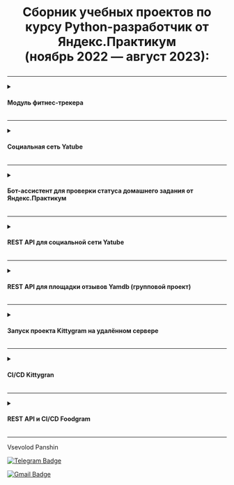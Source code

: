 # <p align="center">Сборник учебных проектов по курсу Python-разработчик от Яндекс.Практикум <br>(ноябрь 2022 — август 2023):</p>

</div>

---
<details>
  <summary>
    <h4>Модуль фитнес-трекера</h4>
  </summary>

  <br>
 
  | Ссылка | Цель проекта | Полученные навыки | Библиотеки|
  | :-----: | :-------------- | :---------- | :-------:|
  |  [Модуль фитнес-трекера](https://github.com/VPanshin/Yandex-Practicum-Study-Projects/tree/main/1_fintess_tracker)        |Разработать модуль для фитнес трекера, рассчитывающий и отображающий полную информацию о тренировках по данным от блока датчиков| Разобрался с основными концепциями и принципами ООП; научился писать код в соответствии с PEP8; разобрался в общих принципах работы с GIT.| - |

</details>

---

<details>
  <summary>
    <h4>Социальная сеть Yatube </h4>
  </summary>
  
  <br>
  
  | Ссылка | Цель проекта | Задачи проекта  | Библиотеки|
  | :-----: | :-------------- | :---------- | :-------:|
  |  [Yatube](https://github.com/VPanshin/Yandex-Practicum-Study-Projects/tree/main/2_Yatube)|Создать ресурс, позволяющий пользователю регистрироваться, публиковать посты, добавлять к ним картинки, оценивать и комментировать чужие записи, подписываться на других авторов.|Научиться работать с Django от создания пустого проекта до деплоя - разобраться с Django ORM, моделью MVT, маршрутизацией, формами, CBV, Django Auth, основами HTML и CSS.| ![!Django](https://img.shields.io/badge/Django-2.2.9-blue)|

</details>

---

<details>
  <summary>
    <h4>Бот-ассистент для проверки статуса домашнего задания от Яндекс.Практикум</h4>
  </summary>
  
  <br>
  
  | Ссылка | Цель проекта | Задачи проекта  | Библиотеки|
  | :-----: | :-------------- | :---------- | :-------:|
  |  [Homework-Bot](https://github.com/VPanshin/Yandex-Practicum-Study-Projects/tree/main/3_telegram_bot)|Разработать телеграм-бота для проверки статуса домашней работы через API-сервис Практикум.Домашка.|Познакомиться с REST API, механизмами авторизации, протоколом OAuth 2.0; Разобраться в основах API Telegram; Научиться работать с библиотекой python-telegram-bot.|![!PTB](https://img.shields.io/badge/python_telegram_bot-13.9.10-blue) ![!Requests](https://img.shields.io/badge/requests-2.26.0-blue) |

</details>

---

<details>
  <summary>
    <h4>REST API для социальной сети Yatube</h4>
  </summary>
  
  <br>
 
  | Ссылка | Цель проекта | Задачи проекта  | Библиотеки|
  | :-----: | :-------------- | :---------- | :-------:|
  |  [REST API Yatube](https://github.com/VPanshin/Yandex-Practicum-Study-Projects/tree/main/4_API_for_Yatube)|Написать REST API-сервис для проекта Yatube|Познакомиться с DRF: разобраться с основами сериализации данных; разобраться в работе view-функций/классов/сетов; научиться работать с SimpleRouter и DefaultRouter; познакомиться с токенами (Authtoken, JWT-токен), библиотекой Djoiser.|![Django](https://img.shields.io/badge/Django-3.2.16-blue)![Django_REST_framework](https://img.shields.io/badge/DRF-3.12.4-blue)![Djoiser](https://img.shields.io/badge/Djoiser-2.1.0-blue)|

</details>

---

<details>
  <summary>
   <h4>REST API для площадки отзывов Yamdb (групповой проект) </h4>
  </summary>
  
  <br>
 
  | Ссылка | Цель проекта | Задачи проекта  | Библиотеки|
  | :-----: | :-------------- | :---------- | :-------:|
  |[REST API Yamdb](https://github.com/VPanshin/Yandex-Practicum-Study-Projects/tree/main/5_API_for_YamDB)| Написать бэкенд и API для сервиса Yamdb, позволяющем собирать отзывы пользователей на произведения. |Научиться программировать в команде; разобраться с коллаборацией на GitHub; разобраться с PR, merge, rebase, cherry-pick, FF; научиться проводить кросс-ревью на GitHub|![Django](https://img.shields.io/badge/Django-3.2.16-blue)![Django_REST_framework](https://img.shields.io/badge/DRF-3.12.4-blue)|

</details>

---

<details>
  <summary>
   <h4> Запуск проекта Kittygram на удалённом сервере </h4>
  </summary>
  
  <br>
 
  | Ссылка | Цель проекта | Задачи проекта  | Библиотеки|
  | :-----: | :-------------- | :---------- | :-------:|
  |[Kittygram](https://github.com/VPanshin/Yandex-Practicum-Study-Projects/tree/main/6_Kittygram_deploy)| Запустить SPA Kittygram на сервере Yandex.Cloud с помощью nginx и gunicorn | Разобраться со спецификой работы на удалённом сервере; Научиться настраивать nginx и создавать gunicorn-юниты; Разобраться с реализацией SSL-соединения; |![Nginx](https://img.shields.io/badge/Nginx-1.18.0-blue) ![Gunicorn](https://img.shields.io/badge/Gunicorn-20.1.0-blue)|

</details>

---


<details>
  <summary>
   <h4> CI/CD Kittygran </h4>
  </summary>
  
  <br>
 
  | Ссылка | Цель проекта | Задачи проекта  | Библиотеки|
  | :-----: | :-------------- | :---------- | :-------:|
  |[CI/CD для Kittygram](https://github.com/VPanshin/Yandex-Practicum-Study-Projects/tree/main/7_Kittygram_CI_CD)| Настроить workflow тестирования и деплоя проекта на удалённый сервер с помощью Github Actions; | Разобраться с работой docker и docker-compose; Получить представление о CI/CD |![Docker](https://img.shields.io/badge/Docker-blue) ![Gunicorn](https://img.shields.io/badge/Docker-compose-blue)|

</details>


---


<details>
  <summary>
   <h4> REST API и CI/CD Foodgram </h4>
  </summary>
  
  <br>
 
  | Ссылка | Цель проекта | Задачи проекта  | Библиотеки|
  | :-----: | :-------------- | :---------- | :-------:|
  |[Продуктовый помощник Foodgram](https://github.com/VPanshin/Yandex-Practicum-Study-Projects/tree/main/8_Foodgram)| Заключительный проект курса. Разработать с нуля REST API для продуктового помощника Foodgram| Отработать полученные за время курса навыки. |![Django_REST_framework](https://img.shields.io/badge/DRF-3.12.4-blue) ![Docker](https://img.shields.io/badge/Docker-blue) ![Docker-compose](https://img.shields.io/badge/Docker-compose-blue)|

</details>

---

Vsevolod Panshin 

[![Telegram Badge](https://img.shields.io/badge/-vsevolod.panshin-blue?style=social&logo=telegram&link=https://t.me/savichx)](https://t.me/VPanshin)

[![Gmail Badge](https://img.shields.io/badge/vsevolod.panshin@gmail.com-c14438?style=flat&logo=Gmail&logoColor=white&link=mailto:vsevolodpanshin.mv@gmail.com)](mailto:vsevolodpanshin@gmail.com)
